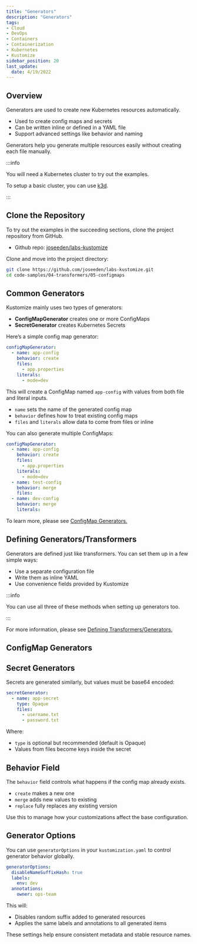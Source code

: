 ```yaml
---
title: "Generators"
description: "Generators"
tags: 
- Cloud
- DevOps
- Containers
- Containerization
- Kubernetes
- Kustomize
sidebar_position: 20
last_update:
  date: 4/19/2022
---
```


## Overview 

Generators are used to create new Kubernetes resources automatically.

- Used to create config maps and secrets
- Can be written inline or defined in a YAML file
- Support advanced settings like behavior and naming

Generators help you generate multiple resources easily without creating each file manually.


:::info 

You will need a Kubernetes cluster to try out the examples.

To setup a basic cluster, you can use [k3d](/docs/015-Containerization/020-Kubernetes/011-Setting-Up-Kubernetes-using-k3d.md).

:::


## Clone the Repository  

To try out the examples in the succeeding sections, clone the project repository from GitHub. 

- Github repo: [joseeden/labs-kustomize](https://github.com/joseeden/labs-kustomize/tree/master)

Clone and move into the project directory:

```bash
git clone https://github.com/joseeden/labs-kustomize.git 
cd code-samples/04-transformers/05-configmaps
```

<!-- Project directory structure:

```bash

``` -->


## Common Generators

Kustomize mainly uses two types of generators:

- **ConfigMapGenerator** creates one or more ConfigMaps
- **SecretGenerator** creates Kubernetes Secrets

Here’s a simple config map generator:

```yaml
configMapGenerator:
  - name: app-config
    behavior: create
    files:
      - app.properties
    literals:
      - mode=dev
```

This will create a ConfigMap named `app-config` with values from both file and literal inputs.

- `name` sets the name of the generated config map
- `behavior` defines how to treat existing config maps
- `files` and `literals` allow data to come from files or inline

You can also generate multiple ConfigMaps:

```yaml
configMapGenerator:
  - name: app-config
    behavior: create
    files:
      - app.properties
    literals:
      - mode=dev
  - name: test-config
    behavior: merge
    files:   
  - name: dev-config
    behavior: merge
    literals:  
```
 
To learn more, please see [ConfigMap Generators.](#configmap-generators) 

## Defining Generators/Transformers

Generators are defined just like transformers. You can set them up in a few simple ways:

- Use a separate configuration file  
- Write them as inline YAML  
- Use convenience fields provided by Kustomize

:::info 

You can use all three of these methods when setting up generators too.

::: 

For more information, please see [Defining Transformers/Generators.](/docs/015-Kubernetes-Tools/039-Kustomize/016-Transformers.md#defining-transformersgenerators)



## ConfigMap Generators



## Secret Generators

Secrets are generated similarly, but values must be base64 encoded:

```yaml
secretGenerator:
  - name: app-secret
    type: Opaque
    files:
      - username.txt
      - password.txt
```

Where: 

- `type` is optional but recommended (default is Opaque)
- Values from files become keys inside the secret


## Behavior Field

The `behavior` field controls what happens if the config map already exists.

- `create` makes a new one
- `merge` adds new values to existing
- `replace` fully replaces any existing version

Use this to manage how your customizations affect the base configuration.

## Generator Options

You can use `generatorOptions` in your `kustomization.yaml` to control generator behavior globally.

```yaml
generatorOptions:
  disableNameSuffixHash: true
  labels:
    env: dev
  annotations:
    owner: ops-team
```

This will: 

- Disables random suffix added to generated resources
- Applies the same labels and annotations to all generated items

These settings help ensure consistent metadata and stable resource names.
